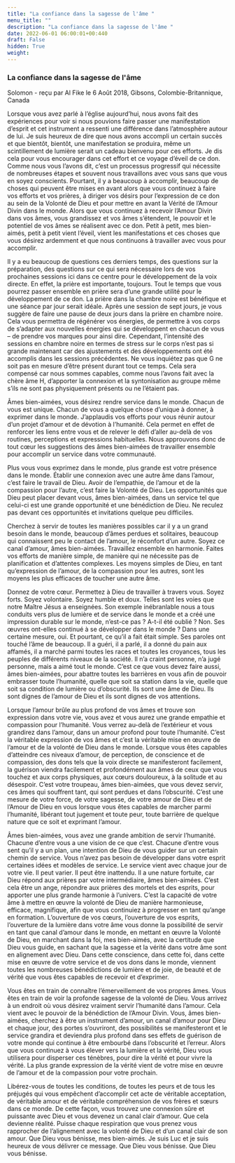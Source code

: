 ```yaml
---
title: "La confiance dans la sagesse de l'âme "
menu_title: ""
description: "La confiance dans la sagesse de l'âme "
date: 2022-06-01 06:00:01+00:440
draft: False
hidden: True
weight:
---
```

### La confiance dans la sagesse de l'âme 

Solomon - reçu par Al Fike le 6 Août 2018, Gibsons, Colombie-Britannique, Canada

Lorsque vous avez parlé à l’église aujourd’hui, nous avons fait des expériences pour voir si nous pouvions faire passer une manifestation d’esprit et cet instrument a ressenti une différence dans l’atmosphère autour de lui. Je suis heureux de dire que nous avons accompli un certain succès et que bientôt, bientôt, une manifestation se produira, même un scintillement de lumière serait un cadeau bienvenu pour ces efforts. Je dis cela pour vous encourager dans cet effort et ce voyage d’éveil de ce don. Comme nous vous l’avons dit, c’est un processus progressif qui nécessite de nombreuses étapes et souvent nous travaillons avec vous sans que vous en soyez conscients. Pourtant, il y a beaucoup à accomplir, beaucoup de choses qui peuvent être mises en avant alors que vous continuez à faire vos efforts et vos prières, à diriger vos désirs pour l’expression de ce don au sein de la Volonté de Dieu et pour mettre en avant la Vérité de l’Amour Divin dans le monde. Alors que vous continuez à recevoir l’Amour Divin dans vos âmes, vous grandissez et vos âmes s’étendent, le pouvoir et le potentiel de vos âmes se réalisent avec ce don. Petit à petit, mes bien-aimés, petit à petit vient l’éveil, vient les manifestations et ces choses que vous désirez ardemment et que nous continuons à travailler avec vous pour accomplir.

Il y a eu beaucoup de questions ces derniers temps, des questions sur la préparation, des questions sur ce qui sera nécessaire lors de vos prochaines sessions ici dans ce centre pour le développement de la voix directe. En effet, la prière est importante, toujours. Tout le temps que vous pourrez passer ensemble en prière sera d’une grande utilité pour le développement de ce don. La prière dans la chambre noire est bénéfique et une séance par jour serait idéale. Après une session de sept jours, je vous suggère de faire une pause de deux jours dans la prière en chambre noire. Cela vous permettra de régénérer vos énergies, de permettre à vos corps de s’adapter aux nouvelles énergies qui se développent en chacun de vous – de prendre vos marques pour ainsi dire. Cependant, l’intensité des sessions en chambre noire en termes de stress sur le corps n’est pas si grande maintenant car des ajustements et des développements ont été accomplis dans les sessions précédentes. Ne vous inquiétez pas que G ne soit pas en mesure d’être présent durant tout ce temps. Cela sera compensé car nous sommes capables, comme nous l’avons fait avec la chère âme H, d’apporter la connexion et la syntonisation au groupe même s’ils ne sont pas physiquement présents ou ne l’étaient pas.

Âmes bien-aimées, vous désirez rendre service dans le monde. Chacun de vous est unique. Chacun de vous a quelque chose d’unique à donner, à exprimer dans le monde. J’applaudis vos efforts pour vous réunir autour d’un projet d’amour et de dévotion à l’humanité. Cela permet en effet de renforcer les liens entre vous et de relever le défi d’aller au-delà de vos routines, perceptions et expressions habituelles. Nous approuvons donc de tout cœur les suggestions des âmes bien-aimées de travailler ensemble pour accomplir un service dans votre communauté.

Plus vous vous exprimez dans le monde, plus grande est votre présence dans le monde. Établir une connexion avec une autre âme dans l’amour, c’est faire le travail de Dieu. Avoir de l’empathie, de l’amour et de la compassion pour l’autre, c’est faire la Volonté de Dieu. Les opportunités que Dieu peut placer devant vous, âmes bien-aimées, dans un service tel que celui-ci est une grande opportunité et une bénédiction de Dieu. Ne reculez pas devant ces opportunités et invitations quelque peu difficiles.

Cherchez à servir de toutes les manières possibles car il y a un grand besoin dans le monde, beaucoup d’âmes perdues et solitaires, beaucoup qui connaissent peu le contact de l’amour, le réconfort d’un autre. Soyez ce canal d’amour, âmes bien-aimées. Travaillez ensemble en harmonie. Faites vos efforts de manière simple, de manière qui ne nécessite pas de planification et d’attentes complexes. Les moyens simples de Dieu, en tant qu’expression de l’amour, de la compassion pour les autres, sont les moyens les plus efficaces de toucher une autre âme.

Donnez de votre cœur. Permettez à Dieu de travailler à travers vous. Soyez forts. Soyez volontaire. Soyez humble et doux. Telles sont les voies que notre Maître Jésus a enseignées. Son exemple inébranlable nous a tous conduits vers plus de lumière et de service dans le monde et a créé une impression durable sur le monde, n’est-ce pas ? A-t-il été oublié ? Non. Ses œuvres ont-elles continué à se développer dans le monde ? Dans une certaine mesure, oui. Et pourtant, ce qu’il a fait était simple. Ses paroles ont touché l’âme de beaucoup. Il a guéri, il a parlé, il a donné du pain aux affamés, il a marché parmi toutes les races et toutes les croyances, tous les peuples de différents niveaux de la société. Il n’a craint personne, n’a jugé personne, mais a aimé tout le monde. C’est ce que vous devez faire aussi, âmes bien-aimées, pour abattre toutes les barrières en vous afin de pouvoir embrasser toute l’humanité, quelle que soit sa station dans la vie, quelle que soit sa condition de lumière ou d’obscurité. Ils sont une âme de Dieu. Ils sont dignes de l’amour de Dieu et ils sont dignes de vos attentions.

Lorsque l’amour brûle au plus profond de vos âmes et trouve son expression dans votre vie, vous avez et vous aurez une grande empathie et compassion pour l’humanité. Vous verrez au-delà de l’extérieur et vous grandirez dans l’amour, dans un amour profond pour toute l’humanité. C’est la véritable expression de vos âmes et c’est la véritable mise en œuvre de l’amour et de la volonté de Dieu dans le monde. Lorsque vous êtes capables d’atteindre ces niveaux d’amour, de perception, de conscience et de compassion, des dons tels que la voix directe se manifesteront facilement, la guérison viendra facilement et profondément aux âmes de ceux que vous touchez et aux corps physiques, aux cœurs douloureux, à la solitude et au désespoir. C’est votre troupeau, âmes bien-aimées, que vous devez servir, ces âmes qui souffrent tant, qui sont perdues et dans l’obscurité. C’est une mesure de votre force, de votre sagesse, de votre amour de Dieu et de l’Amour de Dieu en vous lorsque vous êtes capables de marcher parmi l’humanité, libérant tout jugement et toute peur, toute barrière de quelque nature que ce soit et exprimant l’amour.

Âmes bien-aimées, vous avez une grande ambition de servir l’humanité. Chacune d’entre vous a une vision de ce que c’est. Chacune d’entre vous sent qu’il y a un plan, une intention de Dieu de vous guider sur un certain chemin de service. Vous n’avez pas besoin de développer dans votre esprit certaines idées et modèles de service. Le service vient avec chaque jour de votre vie. Il peut varier. Il peut être inattendu. Il a une nature fortuite, car Dieu répond aux prières par votre intermédiaire, âmes bien-aimées. C’est cela être un ange, répondre aux prières des mortels et des esprits, pour apporter une plus grande harmonie à l’univers. C’est la capacité de votre âme à mettre en œuvre la volonté de Dieu de manière harmonieuse, efficace, magnifique, afin que vous continuiez à progresser en tant qu’ange en formation. L’ouverture de vos cœurs, l’ouverture de vos esprits, l’ouverture de la lumière dans votre âme vous donne la possibilité de servir en tant que canal d’amour dans le monde, en mettant en œuvre la Volonté de Dieu, en marchant dans la foi, mes bien-aimés, avec la certitude que Dieu vous guide, en sachant que la sagesse et la vérité dans votre âme sont en alignement avec Dieu. Dans cette conscience, dans cette foi, dans cette mise en œuvre de votre service et de vos dons dans le monde, viennent toutes les nombreuses bénédictions de lumière et de joie, de beauté et de vérité que vous êtes capables de recevoir et d’exprimer.

Vous êtes en train de connaître l’émerveillement de vos propres âmes. Vous êtes en train de voir la profonde sagesse de la volonté de Dieu. Vous arrivez à un endroit où vous désirez vraiment servir l’humanité dans l’amour. Cela vient avec le pouvoir de la bénédiction de l’Amour Divin. Vous, âmes bien-aimées, cherchez à être un instrument d’amour, un canal d’amour pour Dieu et chaque jour, des portes s’ouvriront, des possibilités se manifesteront et le service grandira et deviendra plus profond dans ses effets de guérison de votre monde qui continue à être embourbé dans l’obscurité et l’erreur. Alors que vous continuez à vous élever vers la lumière et la vérité, Dieu vous utilisera pour disperser ces ténèbres, pour dire la vérité et pour vivre la vérité. La plus grande expression de la vérité vient de votre mise en œuvre de l’amour et de la compassion pour votre prochain.

Libérez-vous de toutes les conditions, de toutes les peurs et de tous les préjugés qui vous empêchent d’accomplir cet acte de véritable acceptation, de véritable amour et de véritable compréhension de vos frères et sœurs dans ce monde. De cette façon, vous trouvez une connexion sûre et puissante avec Dieu et vous devenez un canal clair d’amour. Que cela devienne réalité. Puisse chaque respiration que vous prenez vous rapprocher de l’alignement avec la volonté de Dieu et d’un canal clair de son amour. Que Dieu vous bénisse, mes bien-aimés. Je suis Luc et je suis heureux de vous délivrer ce message. Que Dieu vous bénisse. Que Dieu vous bénisse.




